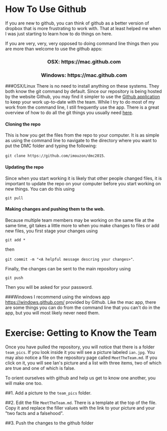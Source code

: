 How To Use Github
=================

If you are new to github, you can think of github as a better version of dropbox that is more frustrating to work with.
That at least helped me when I was just starting to learn how to do things on here.

If you are very, very, very opposed to doing command line things then you are more than welcome to use
the github apps:

<center>
<h3>OSX: https://mac.github.com</h3>
<h3>Windows: https://mac.github.com</h3>
</center>

###OSX/Linux
There is no need to install anything on these systems. They both know the git command by default.
Since our repository is being hosted by the website Github, you may find it simpler to use the 
[Github application](https://mac.github.com/) to keep your work up-to-date with the team.
While I try to do most of my work from the command line, I still frequently use the app.
There is a great overview of how to do all the git things you usually 
need [here](http://rogerdudler.github.io/git-guide/).

#### Cloning the repo
This is how you get the files from the repo to your computer.
It is as simple as using the command line to navigate to the directory where you want to put the DMC folder and 
typing the following: 

`git clone https://github.com/imouzon/dmc2015`.

#### Updating the repo
Since when you start working it is likely that other people changed files, 
it is important to update the repo on your computer before you start working on 
new things. You can do this using 

`git pull`

#### Making changes and pushing them to the web. 
Because multiple team members may be working on the same file at the same time, 
git takes a little more to when you make changes to files or add new files, 
you first stage your changes using 

`git add *` 

then 

`git commit -m "<A helpful message descring your changes>"`.

Finally, the changes can be sent to the main repository using 

`git push`

Then you will be asked for your password.

###Windows
I recommend using the windows app https://windows.github.com/ provided by Github.
Like the mac app, there are some things you can do from the command line that you can't do in the app,
but you will most likely never need them.

Exercise: Getting to Know the Team
==================================
Once you have pulled the repository, you will notice that there is a folder `team_pics`. 
If you look inside it you will see a picture labeled `ian.jpg`.
You may also notice a file on the repository page called `MeetTheTeam.md`.
If you click on it, you will see Ian's picture and a list with three items, 
two of which are true and one of which is false.

To orient ourselves with github and help us get to know one another, you will make one too.

##1. Add a picture to the `team_pics` folder.

##2. Edit the file `MeetTheTeam.md`. 
There is a template at the top of the file.
Copy it and replace the filler values with the link to your picture and your "two facts and a falsehood".

##3. Push the changes to the github folder
